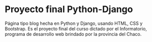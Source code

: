 # Proyecto final Python-Django
Página tipo blog hecha en Python y Django, usando HTML, CSS y Bootstrap. Es el proyecto final del curso dictado por el Informatorio, programa de desarrollo web brindado por la provincia del Chaco.
